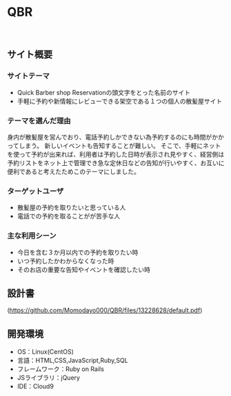 # QBR
​
## サイト概要
### サイトテーマ
- Quick Barber shop Reservationの頭文字をとった名前のサイト
- 手軽に予約や新情報にレビューできる架空である１つの個人の散髪屋サイト
​
### テーマを選んだ理由
身内が散髪屋を営んでおり、電話予約しかできない為予約するのにも時間がかかってしまう。
新しいイベントも告知することが難しい。
そこで、手軽にネットを使って予約が出来れば、利用者は予約した日時が表示され見やすく、経営側は予約リストをネット上で管理でき急な定休日などの告知が行いやすく、お互いに便利であると考えたためこのテーマにしました。
​
### ターゲットユーザ
- 散髪屋の予約を取りたいと思っている人
- 電話での予約を取ることがが苦手な人
​
### 主な利用シーン
- 今日を含む３か月以内での予約を取りたい時
- いつ予約したかわからなくなった時
- そのお店の重要な告知やイベントを確認したい時
​
## 設計書
(https://github.com/Momodayo000/QBR/files/13228628/default.pdf)
​
## 開発環境
- OS：Linux(CentOS)
- 言語：HTML,CSS,JavaScript,Ruby,SQL
- フレームワーク：Ruby on Rails
- JSライブラリ：jQuery
- IDE：Cloud9
​
